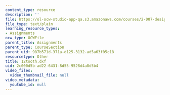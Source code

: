 ```yaml
---
content_type: resource
description: ''
file: https://ol-ocw-studio-app-qa.s3.amazonaws.com/courses/2-007-design-and-manufacturing-i-spring-2009/2c000d5bad2264318d559528d4a8d5b4_12tooth.dxf
file_type: text/plain
learning_resource_types:
- Assignments
ocw_type: OCWFile
parent_title: Assignments
parent_type: CourseSection
parent_uid: 987b571d-371a-d125-3132-ad5a63f05c18
resourcetype: Other
title: 12tooth.dxf
uid: 2c000d5b-ad22-6431-8d55-9528d4a8d5b4
video_files:
  video_thumbnail_file: null
video_metadata:
  youtube_id: null
---
```

